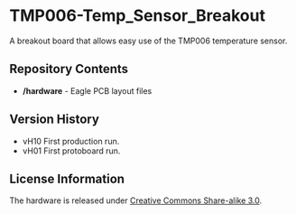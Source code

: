 TMP006-Temp_Sensor_Breakout
===========================

A breakout board that allows easy use of the TMP006 temperature sensor.

Repository Contents
-------------------

* **/hardware** - Eagle PCB layout files

Version History
---------------
* vH10 First production run.
* vH01 First protoboard run.

License Information
-------------------

The hardware is released under [Creative Commons Share-alike 3.0](http://creativecommons.org/licenses/by-sa/3.0/).  
